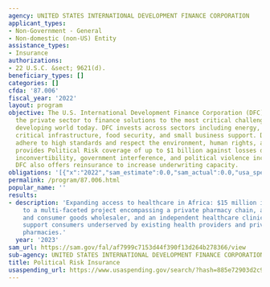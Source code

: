 ```yaml
---
agency: UNITED STATES INTERNATIONAL DEVELOPMENT FINANCE CORPORATION
applicant_types:
- Non-Government - General
- Non-domestic (non-US) Entity
assistance_types:
- Insurance
authorizations:
- 22 U.S.C. &sect; 9621(d).
beneficiary_types: []
categories: []
cfda: '87.006'
fiscal_year: '2022'
layout: program
objective: The U.S. International Development Finance Corporation (DFC) partners with
  the private sector to finance solutions to the most critical challenges facing the
  developing world today. DFC invests across sectors including energy, healthcare,
  critical infrastructure, food security, and small business support. DFC investments
  adhere to high standards and respect the environment, human rights, and worker rights.   DFC
  provides Political Risk coverage of up to $1 billion against losses due to currency
  inconvertibility, government interference, and political violence including terrorism.
  DFC also offers reinsurance to increase underwriting capacity.
obligations: '[{"x":"2022","sam_estimate":0.0,"sam_actual":0.0,"usa_spending_actual":0.0},{"x":"2023","sam_estimate":1571000000.0,"sam_actual":0.0,"usa_spending_actual":0.0},{"x":"2024","sam_estimate":0.0,"sam_actual":0.0,"usa_spending_actual":0.0}]'
permalink: /program/87.006.html
popular_name: ''
results:
- description: 'Expanding access to healthcare in Africa: $15 million in insurance
    to a multi-faceted project encompassing a private pharmacy chain, a pharmaceutical
    and consumer goods wholesaler, and an independent healthcare clinic chain,  help
    support consumers underserved by existing health providers and private sector
    pharmacies.'
  year: '2023'
sam_url: https://sam.gov/fal/af7999c7153d44f390f13d264b278366/view
sub-agency: UNITED STATES INTERNATIONAL DEVELOPMENT FINANCE CORPORATION
title: Political Risk Insurance
usaspending_url: https://www.usaspending.gov/search/?hash=885e72903d2c9c26009186c5c68daa4e
---
```

